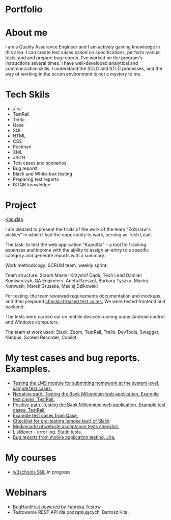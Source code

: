 # Portfolio

# About me
I am a Quality Assurance Engineer and I am actively gaining knowledge in this area. I can create test cases based on specifications, perform manual tests, and and prepare bug reports. I've worked on the program's instructions several times. I have well-developed analytical and communication skills. I understand the SDLC and STLC processes, and the way of working in the scrum environment is not a mystery to me.

# Tech Skils
* Jira
* TestRail
* Trello
* Qase
* SQL
* HTML
* CSS
* Postman
* XML
* JSON
* Test cases and scenarios
* Bug reporst
* Black and White-box testing
* Preparing test reports
* ISTQB knowledge

# Project
[Kapu$ta](https://github.com/kryniczan/portfolio/blob/main/files/prezentacja-Kapusta.pdf)

I am pleased to present the fruits of the work of the team "Zdzislaw's pickles" in which I had the opportunity to work, serving as Tech Lead.

The task: to test the web application "Kapu$ta" - a tool for tracking expenses and income with the ability to assign an entry to a specific category and generate reports with a summary.

Work methodology: SCRUM team, weekly sprint.

Team structure: Scrum Master Krzystof Dąda, Tech Lead Damian Komisarczyk, QA Engineers: Aneta Rzeszot, Barbara Tyszko, Maciej Kurowski, Marek Gruszka, Maciej Dzikowski

For testing, the team reviewed requirements documentation and mockups, and then prepared [checklist-based test suites.](https://github.com/kryniczan/portfolio/blob/main/files/kapusta-checklist-testRail.pdf) We were tested frontend and backend. 

The tests were carried out on mobile devices running under Android control and Windows computers. 

The team at work used: Slack, Zoom, TestRail, Trello, DevTools, Swagger, Nimbus, Screen Recorder, Copilot.


# My test cases and bug reports. Examples.
+ [Testing the LMS module for submitting homework at the system level, sample test cases.](https://github.com/kryniczan/portfolio/blob/main/files/tc-lms-homework.pdf)
+ [Negative path. Testing the Bank Millennium web application. Example test cases. TestRail.](https://github.com/kryniczan/portfolio/blob/main/files/tc-negative-path.pdf)
+ [Positive path. Testing the Bank Millennium web application. Example test cases. TestRail.](https://github.com/kryniczan/portfolio/blob/main/files/tc-positive-path.pdf)
+ [Example test cases from Qase.](https://github.com/kryniczan/portfolio/blob/main/files/tc-qase-examples.pdf)
+ [Checklist for pre-testing (smoke test) of Slack](https://github.com/kryniczan/portfolio/blob/main/files/slack-smoke-tests-checklist.pdf)
+ [Mediamarkt.pl website acceptance tests checklist.](https://github.com/kryniczan/portfolio/blob/main/files/mm-accepance-checklist.pdf)
+ [ListBoxer - error log. Static tests.](https://github.com/kryniczan/portfolio/blob/main/files/static-tests.pdf)
+ [Bug reports from mobile application testing. Jira.](https://github.com/kryniczan/portfolio/blob/main/files/bug-reports-mobile-testing.pdf)

# My courses
+ [w3schools SQL](https://www.w3schools.com/sql/default.asp) in progress

# Webinars
+ [BugHuntFest powered by Fabryka Testów](https://fabrykatestow.pl/bughuntfest/)
+ Testowanie REST API dla początkujących. Bartosz Kita.